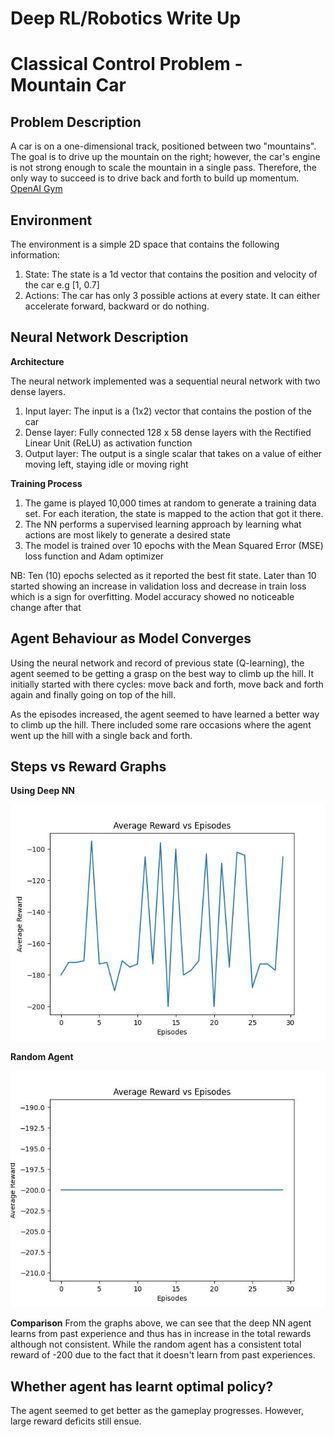 # Deep RL/Robotics Write Up

# Classical Control Problem - Mountain Car

## Problem Description
A car is on a one-dimensional track, positioned between two "mountains". The goal is to drive up the mountain on the right; however, the car's engine is not strong enough to scale the mountain in a single pass. Therefore, the only way to succeed is to drive back and forth to build up momentum. [OpenAI Gym](https://gym.openai.com/envs/MountainCar-v0/)

## Environment
The environment is a simple 2D space that contains the following information:

1.   State: The state is a 1d vector that contains the position and velocity of the car e.g [1, 0.7]
2.   Actions: The car has only 3 possible actions at every state. It can either accelerate forward, backward or do nothing.


## Neural Network Description
**Architecture**

The neural network implemented was a sequential neural network with two dense layers.

1.   Input layer: The input is a (1x2) vector that contains the postion of the car 
2.   Dense layer: Fully connected 128 x 58 dense layers with the Rectified Linear Unit (ReLU) as activation function
3. Output layer: The output is a single scalar that takes on a value of either moving left, staying idle or moving right

**Training Process**



1.   The game is played 10,000 times at random to generate a training data set. For each iteration, the state is mapped to the action that got it there. 
2.   The NN performs a supervised learning approach by learning what actions are most likely to generate a desired state
3. The model is trained over 10 epochs with the Mean Squared Error (MSE) loss function and Adam optimizer

NB: Ten (10) epochs selected as it reported the best fit state. Later than 10 started showing an increase in validation loss and decrease in train loss which is a sign for overfitting. Model accuracy showed no noticeable change after that 

## Agent Behaviour as Model Converges

Using the neural network and record of previous state (Q-learning), the agent seemed to be getting a grasp on the best way to climb up the hill. It initially started with there cycles: move back and forth, move back and forth again and finally going on top of the hill.

As the episodes increased, the agent seemed to have learned a better way to climb up the hill. There included some rare occasions where the agent went up the hill with a single back and forth.

## Steps vs Reward Graphs

**Using Deep NN**

![dl_agent_rewards.jpg](./images/dl_agent_rewards.jpg)

**Random Agent**

![rand_agent_rewards.jpg](./images/rand_agent_rewards.jpg)

**Comparison**
From the graphs above, we can see that the deep NN agent learns from past experience and thus has in increase in the total rewards although not consistent. While the random agent has a consistent total reward of -200 due to the fact that it doesn't learn from past experiences.

## Whether agent has learnt optimal policy?

The agent seemed to get better as the gameplay progresses. However, large reward deficits still ensue.
